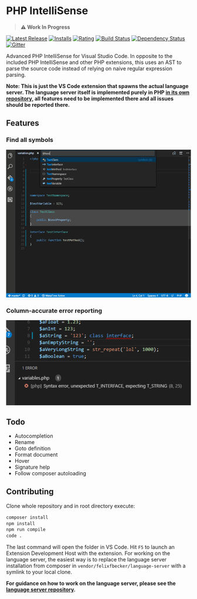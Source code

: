 # PHP IntelliSense

> **⚠ Work In Progress**

[![Latest Release](https://vsmarketplacebadge.apphb.com/version-short/felixfbecker.php-intellisense.svg)](https://marketplace.visualstudio.com/items?itemName=felixfbecker.php-intellisense) [![Installs](https://vsmarketplacebadge.apphb.com/installs/felixfbecker.php-intellisense.svg)](https://marketplace.visualstudio.com/items?itemName=felixfbecker.php-intellisense) [![Rating](https://vsmarketplacebadge.apphb.com/rating-short/felixfbecker.php-intellisense.svg)](https://marketplace.visualstudio.com/items?itemName=felixfbecker.php-intellisense) [![Build Status](https://travis-ci.org/felixfbecker/vscode-php-intellisense.svg?branch=master)](https://travis-ci.org/felixfbecker/vscode-php-intellisense) [![Dependency Status](https://gemnasium.com/felixfbecker/vscode-php-intellisense.svg)](https://gemnasium.com/felixfbecker/vscode-php-intellisense) [![Gitter](https://badges.gitter.im/felixfbecker/vscode-php-intellisense.svg)](https://gitter.im/felixfbecker/vscode-php-intellisense?utm_source=badge&utm_medium=badge&utm_campaign=pr-badge)

Advanced PHP IntelliSense for Visual Studio Code.
In opposite to the included PHP IntelliSense and other PHP extensions, this uses an AST to parse the source code
instead of relying on naive regular expression parsing.


**Note: This is just the VS Code extension that spawns the actual language server. The language server itself is implemented purely in PHP [in its own repository](https://github.com/felixfbecker/php-language-server), all features need to be implemented there and all issues should be reported there.**

## Features

### Find all symbols
![Find all symbols demo](images/documentSymbol.gif)

### Column-accurate error reporting
![Error reporting demo](images/publishDiagnostics.png)


## Todo
 - Autocompletion
 - Rename
 - Goto definition
 - Format document
 - Hover
 - Signature help
 - Follow composer autoloading


## Contributing

Clone whole repository and in root directory execute:
```bash
composer install 
npm install
npm run compile
code .
```
The last command will open the folder in VS Code. Hit `F5` to launch an Extension Development Host with the extension.
For working on the language server, the easiest way is to replace the language server installation from composer in `vendor/felixfbecker/language-server` with a symlink to your local clone.

**For guidance on how to work on the language server, please see the [language server repository](https://github.com/felixfbecker/php-language-server).**
